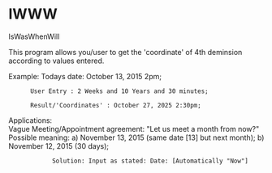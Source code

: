 # IWWW
IsWasWhenWill

This program allows you/user to get the 'coordinate' of 4th deminsion according to values entered.

Example:  Todays date: October 13, 2015 2pm;
          
          User Entry : 2 Weeks and 10 Years and 30 minutes;
          
          Result/'Coordinates' : October 27, 2025 2:30pm;

Applications:        
          Vague Meeting/Appointment agreement:  "Let us meet a month from now?"
                Possible meaning: a) November 13, 2015 (same date [13] but next month);
                                  b) November 12, 2015 (30 days);
                
                Solution: Input as stated: Date: [Automatically "Now"]

